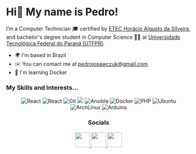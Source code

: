 # Hi👋 My name is Pedro!

I’m a Computer Technician 🎓 certified by [ETEC Horácio Algusto da Silveira](https://etechoracio.com.br/has/), and bachelor's degree student in Computer Science 👨‍💻 at [Universidade Tecnológica Federal do Paraná (UTFPR)](https://www.utfpr.edu.br/).

- 🌍 I'm based in Brazil
- ✉️ You can contact me at [pedrojosawczuk@gmail.com](mailto:pedrojosawczuk@gmail.com)
- 🧠 I'm learning Docker

### My Skills and Interests...

<div align="center">
    <img alt="React" src="https://img.shields.io/badge/React-20232A?style=for-the-badge&logo=react&logoColor=61DAFB"/>
    <img alt="React" src="https://img.shields.io/badge/JavaScript-323330?style=for-the-badge&logo=javascript&logoColor=F7DF1E"/>
    <img alt="Git" src="https://img.shields.io/badge/GIT-E44C30?style=for-the-badge&logo=git&logoColor=white"/>
    <img src="https://img.shields.io/badge/neovim-44cc11?style=for-the-badge&logo=neovim&logoColor=white"/>
    <img alt="Ansible" src="https://img.shields.io/badge/ansible-EE0000?style=for-the-badge&logo=ansible&logoColor=white"/>
    <img alt="Docker" src="https://img.shields.io/badge/docker-%230db7ed?style=for-the-badge&logo=docker&logoColor=white"/>
    <img alt="PHP" src="https://img.shields.io/badge/PHP-777BB4?style=for-the-badge&logo=php&logoColor=white"/>
    <img alt="Ubuntu" src="https://img.shields.io/badge/Ubuntu-E95420?style=for-the-badge&logo=ubuntu&logoColor=white"/>
    <img alt="ArchLinux" src="https://img.shields.io/badge/Arch_Linux-1793D1?style=for-the-badge&logo=arch-linux&logoColor=white"/>
    <img alt="Arduino" src="https://img.shields.io/badge/Arduino-00979D?style=for-the-badge&logo=Arduino&logoColor=white"/>
</div>

<div align="center">

### Socials

<a href="https://www.github.com/swczk" target="_blank" rel="noreferrer">
    <img src="https://raw.githubusercontent.com/danielcranney/readme-generator/main/public/icons/socials/github.svg" width="40" height="40" />
</a>
<a href="https://www.linkedin.com/in/swczk" target="_blank" rel="noreferrer">
    <img src="https://raw.githubusercontent.com/danielcranney/readme-generator/main/public/icons/socials/linkedin.svg" width="40" height="40" />
</a>
<a href="https://www.twitter.com/swczuk" target="_blank" rel="noreferrer">
    <img src="https://raw.githubusercontent.com/danielcranney/readme-generator/main/public/icons/socials/twitter.svg" width="40" height="40" />
</a>
</div>

